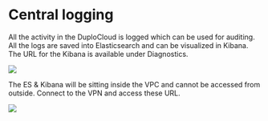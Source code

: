 # Central logging

All the activity in the DuploCloud is logged which can be used for auditing. All the logs are saved into Elasticsearch and can be visualized in Kibana. The URL for the Kibana is available under Diagnostics.

![](https://duplocloud.com/wp-content/uploads/2021/11/diagnostics.png)

The ES & Kibana will be sitting inside the VPC and cannot be accessed from outside. Connect to the VPN and access these URL.&#x20;

![](https://duplocloud.com/wp-content/uploads/2021/11/audit-logs.png)
